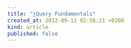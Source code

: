 ```yaml
---
title: "jQuery Fundamentals"
created_at: 2012-09-11 02:58:21 +0200
kind: article
published: false
---
```


